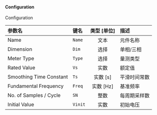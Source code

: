 <!--
DO NOT EDIT THIS FILE DIRECTLY.
This file is generated by tools/comp-docs.js.
All changes will be overwritten by regeneration.
-->

<slot class="model-parameters">

#### Configuration

Configuration

| 参数名 | 键名 | 类型 [单位] | 描述 |
|:------ |:---- |:-----------:|:---- |
| Name | `Name` | 文本 | 元件名称 |
| Dimension | `Dim` | 选择 | 单相/三相 |
| Meter Type | `Type` | 选择 | 量测类型 |
| Rated Value | `Vs` | 实数 | 额定值 |
| Smoothing Time Constant | `Ts` | 实数 [s] | 平滑时间常数 |
| Fundamental Frequency | `Freq` | 实数 [Hz] | 基准频率 |
| No\. of Samples / Cycle | `SN` | 整数 | 每周期采样数 |
| Initial Value | `Vinit` | 实数 | 初始电压 |


</slot>
